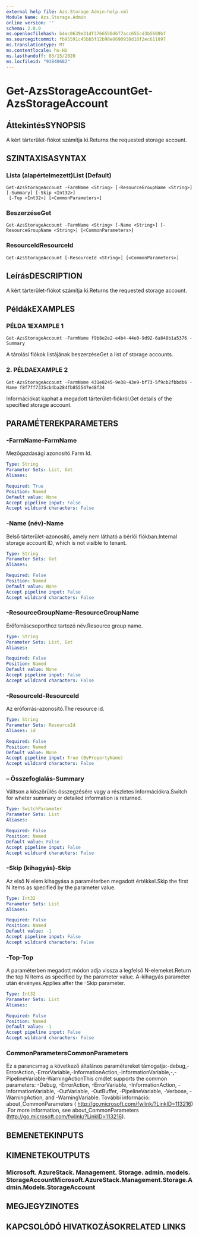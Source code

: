 ```yaml
---
external help file: Azs.Storage.Admin-help.xml
Module Name: Azs.Storage.Admin
online version: ''
schema: 2.0.0
ms.openlocfilehash: b4ec0639e31df3766550d6f7acc655cd3b5608bf
ms.sourcegitcommit: fb95591c45bb5f12b98e0690938d18f2ec611897
ms.translationtype: MT
ms.contentlocale: hu-HU
ms.lasthandoff: 03/15/2020
ms.locfileid: "93840682"
---
```

# <span data-ttu-id="e3d4b-101">Get-AzsStorageAccount</span><span class="sxs-lookup"><span data-stu-id="e3d4b-101">Get-AzsStorageAccount</span></span>

## <span data-ttu-id="e3d4b-102">Áttekintés</span><span class="sxs-lookup"><span data-stu-id="e3d4b-102">SYNOPSIS</span></span>
<span data-ttu-id="e3d4b-103">A kért tárterület-fiókot számítja ki.</span><span class="sxs-lookup"><span data-stu-id="e3d4b-103">Returns the requested storage account.</span></span>

## <span data-ttu-id="e3d4b-104">SZINTAXISA</span><span class="sxs-lookup"><span data-stu-id="e3d4b-104">SYNTAX</span></span>

### <span data-ttu-id="e3d4b-105">Lista (alapértelmezett)</span><span class="sxs-lookup"><span data-stu-id="e3d4b-105">List (Default)</span></span>
```
Get-AzsStorageAccount -FarmName <String> [-ResourceGroupName <String>] [-Summary] [-Skip <Int32>]
 [-Top <Int32>] [<CommonParameters>]
```

### <span data-ttu-id="e3d4b-106">Beszerzése</span><span class="sxs-lookup"><span data-stu-id="e3d4b-106">Get</span></span>
```
Get-AzsStorageAccount -FarmName <String> [-Name <String>] [-ResourceGroupName <String>] [<CommonParameters>]
```

### <span data-ttu-id="e3d4b-107">ResourceId</span><span class="sxs-lookup"><span data-stu-id="e3d4b-107">ResourceId</span></span>
```
Get-AzsStorageAccount [-ResourceId <String>] [<CommonParameters>]
```

## <span data-ttu-id="e3d4b-108">Leírás</span><span class="sxs-lookup"><span data-stu-id="e3d4b-108">DESCRIPTION</span></span>
<span data-ttu-id="e3d4b-109">A kért tárterület-fiókot számítja ki.</span><span class="sxs-lookup"><span data-stu-id="e3d4b-109">Returns the requested storage account.</span></span>

## <span data-ttu-id="e3d4b-110">Példák</span><span class="sxs-lookup"><span data-stu-id="e3d4b-110">EXAMPLES</span></span>

### <span data-ttu-id="e3d4b-111">PÉLDA 1</span><span class="sxs-lookup"><span data-stu-id="e3d4b-111">EXAMPLE 1</span></span>
```
Get-AzsStorageAccount -FarmName f9b8e2e2-e4b4-44e0-9d92-6a848b1a5376 -Summary
```

<span data-ttu-id="e3d4b-112">A tárolási fiókok listájának beszerzése</span><span class="sxs-lookup"><span data-stu-id="e3d4b-112">Get a list of storage accounts.</span></span>

### <span data-ttu-id="e3d4b-113">2. PÉLDA</span><span class="sxs-lookup"><span data-stu-id="e3d4b-113">EXAMPLE 2</span></span>
```
Get-AzsStorageAccount -FarmName 431e8245-9e38-43e9-bf73-5f9cb2fbbdb6 -Name f8f7ff7335cb4ba284fb855547e48f34
```

<span data-ttu-id="e3d4b-114">Információkat kaphat a megadott tárterület-fiókról.</span><span class="sxs-lookup"><span data-stu-id="e3d4b-114">Get details of the specified storage account.</span></span>

## <span data-ttu-id="e3d4b-115">PARAMÉTEREK</span><span class="sxs-lookup"><span data-stu-id="e3d4b-115">PARAMETERS</span></span>

### <span data-ttu-id="e3d4b-116">-FarmName</span><span class="sxs-lookup"><span data-stu-id="e3d4b-116">-FarmName</span></span>
<span data-ttu-id="e3d4b-117">Mezőgazdasági azonosító.</span><span class="sxs-lookup"><span data-stu-id="e3d4b-117">Farm Id.</span></span>

```yaml
Type: String
Parameter Sets: List, Get
Aliases:

Required: True
Position: Named
Default value: None
Accept pipeline input: False
Accept wildcard characters: False
```

### <span data-ttu-id="e3d4b-118">-Name (név)</span><span class="sxs-lookup"><span data-stu-id="e3d4b-118">-Name</span></span>
<span data-ttu-id="e3d4b-119">Belső tárterület-azonosító, amely nem látható a bérlői fiókban.</span><span class="sxs-lookup"><span data-stu-id="e3d4b-119">Internal storage account ID, which is not visible to tenant.</span></span>

```yaml
Type: String
Parameter Sets: Get
Aliases:

Required: False
Position: Named
Default value: None
Accept pipeline input: False
Accept wildcard characters: False
```

### <span data-ttu-id="e3d4b-120">-ResourceGroupName</span><span class="sxs-lookup"><span data-stu-id="e3d4b-120">-ResourceGroupName</span></span>
<span data-ttu-id="e3d4b-121">Erőforráscsoporthoz tartozó név.</span><span class="sxs-lookup"><span data-stu-id="e3d4b-121">Resource group name.</span></span>

```yaml
Type: String
Parameter Sets: List, Get
Aliases:

Required: False
Position: Named
Default value: None
Accept pipeline input: False
Accept wildcard characters: False
```

### <span data-ttu-id="e3d4b-122">-ResourceId</span><span class="sxs-lookup"><span data-stu-id="e3d4b-122">-ResourceId</span></span>
<span data-ttu-id="e3d4b-123">Az erőforrás-azonosító.</span><span class="sxs-lookup"><span data-stu-id="e3d4b-123">The resource id.</span></span>

```yaml
Type: String
Parameter Sets: ResourceId
Aliases: id

Required: False
Position: Named
Default value: None
Accept pipeline input: True (ByPropertyName)
Accept wildcard characters: False
```

### <span data-ttu-id="e3d4b-124">– Összefoglalás</span><span class="sxs-lookup"><span data-stu-id="e3d4b-124">-Summary</span></span>
<span data-ttu-id="e3d4b-125">Váltson a köszörülés összegzésére vagy a részletes információkra.</span><span class="sxs-lookup"><span data-stu-id="e3d4b-125">Switch for wheter summary or detailed information is returned.</span></span>

```yaml
Type: SwitchParameter
Parameter Sets: List
Aliases:

Required: False
Position: Named
Default value: False
Accept pipeline input: False
Accept wildcard characters: False
```

### <span data-ttu-id="e3d4b-126">-Skip (kihagyás)</span><span class="sxs-lookup"><span data-stu-id="e3d4b-126">-Skip</span></span>
<span data-ttu-id="e3d4b-127">Az első N elem kihagyása a paraméterben megadott értékkel.</span><span class="sxs-lookup"><span data-stu-id="e3d4b-127">Skip the first N items as specified by the parameter value.</span></span>

```yaml
Type: Int32
Parameter Sets: List
Aliases:

Required: False
Position: Named
Default value: -1
Accept pipeline input: False
Accept wildcard characters: False
```

### <span data-ttu-id="e3d4b-128">-Top</span><span class="sxs-lookup"><span data-stu-id="e3d4b-128">-Top</span></span>
<span data-ttu-id="e3d4b-129">A paraméterben megadott módon adja vissza a legfelső N-elemeket.</span><span class="sxs-lookup"><span data-stu-id="e3d4b-129">Return the top N items as specified by the parameter value.</span></span>
<span data-ttu-id="e3d4b-130">A-kihagyás paraméter után érvényes.</span><span class="sxs-lookup"><span data-stu-id="e3d4b-130">Applies after the -Skip parameter.</span></span>

```yaml
Type: Int32
Parameter Sets: List
Aliases:

Required: False
Position: Named
Default value: -1
Accept pipeline input: False
Accept wildcard characters: False
```

### <span data-ttu-id="e3d4b-131">CommonParameters</span><span class="sxs-lookup"><span data-stu-id="e3d4b-131">CommonParameters</span></span>
<span data-ttu-id="e3d4b-132">Ez a parancsmag a következő általános paramétereket támogatja:-debug,-ErrorAction,-ErrorVariable,-InformationAction,-InformationVariable,-,-PipelineVariable-WarningAction</span><span class="sxs-lookup"><span data-stu-id="e3d4b-132">This cmdlet supports the common parameters: -Debug, -ErrorAction, -ErrorVariable, -InformationAction, -InformationVariable, -OutVariable, -OutBuffer, -PipelineVariable, -Verbose, -WarningAction, and -WarningVariable.</span></span> <span data-ttu-id="e3d4b-133">További információ: about_CommonParameters ( http://go.microsoft.com/fwlink/?LinkID=113216) .</span><span class="sxs-lookup"><span data-stu-id="e3d4b-133">For more information, see about_CommonParameters (http://go.microsoft.com/fwlink/?LinkID=113216).</span></span>

## <span data-ttu-id="e3d4b-134">BEMENETEK</span><span class="sxs-lookup"><span data-stu-id="e3d4b-134">INPUTS</span></span>

## <span data-ttu-id="e3d4b-135">KIMENETEK</span><span class="sxs-lookup"><span data-stu-id="e3d4b-135">OUTPUTS</span></span>

### <span data-ttu-id="e3d4b-136">Microsoft. AzureStack. Management. Storage. admin. models. StorageAccount</span><span class="sxs-lookup"><span data-stu-id="e3d4b-136">Microsoft.AzureStack.Management.Storage.Admin.Models.StorageAccount</span></span>

## <span data-ttu-id="e3d4b-137">MEGJEGYZI</span><span class="sxs-lookup"><span data-stu-id="e3d4b-137">NOTES</span></span>

## <span data-ttu-id="e3d4b-138">KAPCSOLÓDÓ HIVATKOZÁSOK</span><span class="sxs-lookup"><span data-stu-id="e3d4b-138">RELATED LINKS</span></span>
